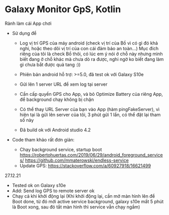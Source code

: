 # Galaxy Monitor GpS, Kotlin
Rảnh làm cái App chơi

- Sử dụng để
  + Log vị trí GPS của máy android (check vị trí của Bồ vì có gì đó khả nghi, hoặc theo dõi vị trí của con cái đảm bảo an toàn...)
Mục đích riêng của tôi là check Bồ thôi, có lúc em ý nói ở chỗ này nhưng mình biết đang ở chỗ khác mà chưa dò ra được, nghi ngờ ko biết đang làm gì chưa bắt được quả tang :))

  + Phiên bản android hỗ trợ: >=5.0, đã test ok với Galaxy S10e
  + Gửi lên 1 server URL để xem log tại server
  + Cần cấp quyền GPS cho App, và bỏ Optimize Battery của riêng App, để background chạy không bị chặn
  + Có thể thay URL Server của bạn vào App (hàm pingFakeServer), vì hiện tại là gửi lên server của tôi, 3 phút gửi 1 lần, có thể đặt lại tham số này
  + Đã build ok với Android studio 4.2
  
- Code tham khảo rất đơn giản:
  + Chạy background service, startup boot
https://robertohuertas.com/2019/06/29/android_foreground_services/
https://github.com/mmaterowski/endless-service
  + Update GPS:
https://stackoverflow.com/a/60927918/16621499

27.12.21
- Tested ok on Galaxy s10e
- Add: Send log GPS to remote server ok
- Chạy cả khi khởi động lại 
(Khi khởi động lại, cần mở màn hình lên để Boot done, từ đó mới active service background, galaxy s10e mất 5 phút là Boot xong, sau đó tắt màn hình thì service vẫn chạy ngầm)

